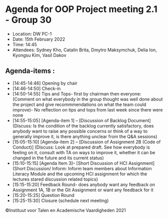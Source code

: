 # Agenda for OOP Project meeting 2.1 - Group 30


* Location: DW PC-1
* Date: 15th February 2022
* Time: 14:45
* Attendees: Sydney Kho, Catalin Brita, Dmytro Maksymchuk, Delia Ion, Kyongsu Kim,
Vasil Dakov


## Agenda-items :
* [14:45-14:46] Opening by chair
* [14:46-14:50] Check-in 
* [14:50-14:55] Tips and Tops- first by chairman then everyone:
(Comment on what everybody in the group thought was well done about the project and give recommmendations on what the team could improve)- No reflection on tips and tops from last week
since there were none
* [14:55-15:05] [Agenda-item 1] – [Discussion of Backlog Document]
(Discuss: Is the condition of the backlog currently satisfactory, does anybody want to raise any 
possible concerns or think of a way to generally improve it, is there anything unclear from the Q&A sessions)
* [15:05-15:10] [Agenda-item 2] – [Discussion of Assignment 2B (Code of Conduct)]
(Discuss: Look at prepared draft. See how everybody is feeling on it, consult with TA 
on ways to improve it, whether it can be changed in the future and its current status)
* [15:10-15:15] [Agenda Item 3]– [Short Discussion of HCI Assignment]
(Short Discussion/ Inform: Inform team members about Information Literacy Module and the upcoming HCI assignment for which the lectures stared discussion related topics)
* [15:15-15:20] Feedback Round- does anybody want any feedback on Assignment 1A, 1B or the Git Assignment or want any feedback for it
* [15:20-15:25] Question Round
* [15:25-15:30] Closure (schedule next meeting)


©Instituut voor Talen en Academische Vaardigheden 2021


